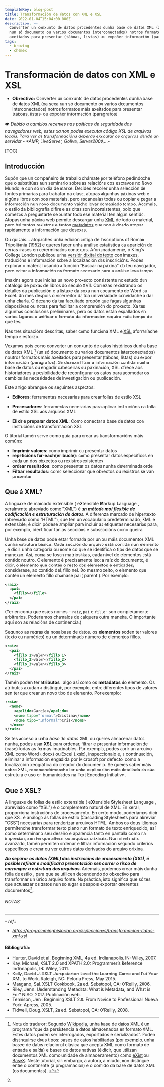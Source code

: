 ```yaml
---
templateKey: blog-post
title: Transformación de datos con XML e XSL
date: 2022-01-04T15:04:00.000Z
description: >-
  Converter un conxunto de datos procedentes dunha base de datos XML (xa sexa
  nun só documento ou varios documentos interconectados) notros formatos máis
  axeitados para presentar (táboas, listas) ou expoñer información (paragrafos)
tags:
  - brewing
  - chemex
---
```

# Transformación de datos con XML e XSL

- **Obxectivo:** 
     Converter un conxunto de datos procedentes dunha base de datos XML (xa sexa nun só documento ou varios documentos interconectados) notros formatos máis axeitados para presentar (táboas, listas) ou expoñer información (paragrafos)

:eye: *Debido a cambios recentes nas políticas de seguridade dos navegadores web, estes xa non poden executar código XSL de arquivos locais. Para ver as transformacións deberás executar os arquivos dende un servidor - \*AMP, LiveServer, Golive, Server2000,...-* 

[TOC]

## Introducción

Supón que un compañeiro de traballo chámate por teléfono pedíndoche que o substitúas nun seminario sobre as relacións cos escravos no Novo Mundo, e con só un día de marxe. Decides recoller unha selección de fontes primarias para traballar na clase, atopas algunhas páxinas web e algúns libros con bos materiais, pero escanealas todas ou copiar e pegar a información nun novo documento vaiche levar demasiado tempo. Ademais, o estilo da bibliografía difire e as citas son inconsistentes, polo que comezas a preguntarte se xuntar todo ese material ten algún sentido. Atopas unha páxina web permite descargar unha [XML](https://es.wikipedia.org/wiki/Extensible_Markup_Language) de todo o material, pero hai tantos rexistros e tantos [metadatos](https://es.wikipedia.org/wiki/Metadatos) que non é doado atopar rapidamente a información que desexas.

Ou quizais... atopaches unha edición antiga de Inscriptions of Roman Tripolitania (1952) e queres facer unha análise estatística da aparición de certas frases en determinados contextos. Afortunadamente, o King's College London publicou unha [versión dixital do texto](https://irt.kcl.ac.uk/irt2009/) con imaxes, traducións e información sobre a localización das inscricións. Podes explorar o material usando a función "Buscar na páxina" do teu navegador, pero editar a información no formato necesario para a análise leva tempo.

Imaxina agora que inicias un novo proxecto consistente no estudo dun catálogo de poxas de libros do século XVII. Comezas rexistrando os detalles da publicación e a listaxe da poxa nun documento de Word ou Excel. Un mes despois o vicerreitor da túa universidade convídache a dar unha charla. O decano da túa facultade propón que fagas algunhas diapositivas ou notas para facilitar a comprensión do proxecto. Xa tes algunhas conclusións preliminares, pero os datos están espallados en varios lugares e unificar o formato da información require máis tempo do que tes.

Nas tres situacións descritas, saber como funciona XML e [XSL](https://es.wikipedia.org/wiki/Extensible_Stylesheet_Language) aforraríache tempo e esforzo. 

Vexamos pois como converter un conxunto de datos históricos dunha base de datos XML [^1] (un só documento ou varios documentos interconectados) noutros formatos máis axeitados para presentar (táboas, listas) ou expor información (parágrafos). Se desexa filtrar a información contida nunha base de datos ou engadir cabeceiras ou paxinación, XSL ofrece aos historiadores a posibilidade de reconfigurar os datos para acomodar os cambios ás necesidades de investigación ou publicación.

Este artigo abrangue os seguintes aspectos:

- **Editores**: ferramentas necesarias para crear follas de estilo XSL

- **Procesadores**: ferramentas necesarias para aplicar instrucións da folla de estilo XSL aos arquivos XML

- **Elixir e preparar datos XML**: Como conectar a base de datos con instrucións de transformación XSL

O titorial tamén serve como guía para crear as transformacións máis comúns:

- **Imprimir valores**: como imprimir ou presentar datos
- **repeticións for-each(en bucle)**: como presentar datos específicos en cada un dos obxectos ou rexistros existentes
- **ordear resultados**: como presentar os datos nunha determinada orde
- **Filtrar resultados**: como seleccionar que obxectos ou rexistros se van presentar

## Que é XML?

A linguaxe de marcado extensible ( e**X**tensible **M**arkup **L**anguage , xeralmente abreviado como "XML") é ***un método moi flexible de codificación e estruturación de datos***. A diferenza marcado de hipertexto (abreviado como "HTML"), que ten un vocabulario predeterminado, XML é extensible; é dicir, pódese ampliar para incluír as etiquetas necesarias para, por exemplo, identificar tantas seccións e subseccións como queira.

Unha base de datos pode estar formada por un ou máis documentos XML cunha estrutura básica. Cada sección do arquivo está contida nun elemento , é dicir, unha categoría ou nome co que se identifica o tipo de datos que se manexan. Así, coma se fosen matrioshkas, cada nivel de elementos está contido noutro. O elemento <raiz> é precisamente iso: a raíz do documento, é dicir, o elemento que contén o resto dos elementos e entidades; considérase, ao contido del, fillo nel. Do mesmo xeito, o elemento que contén un elemento fillo chámase pai ( parent ). Por exemplo:

```xml
<raiz>
  <pai>
    <fillo></fillo>
  </pai>
</raiz>
```

(Ter en conta que estes nomes - ``raiz``, ``pai`` e ``fillo``- son completamente arbitrarios. Poderiamos chamalos de calquera outra maneira. O importante aquí son as relacións de continencia.)

Segundo as regras da nosa base de datos, os **elementos** poden ter valores (texto ou numérico) ou un determinado número de elementos fillos.

```xml
<raiz>
  <pai>
    <fillo_1>valor</fillo_1>
    <fillo_2>valor</fillo_2>
    <fillo_3>valor</fillo_3>
  </pai>
</raiz>
```

Tamén poden ter **atributos** , algo así como os **metadatos** do elemento. Os atributos axudan a distinguir, por exemplo, entre diferentes tipos de valores sen ter que crear un novo tipo de elemento. Por exemplo:

```xml
<raiz>
  <nome>
    <apelido>García</apelido>
    <nome tipo="formal">Cristina</nome>
    <nome tipo="informal">Cris</nome>
  </nome>
</raiz>
```

Se tes acceso a unha *base de datos* XML ou queres almacenar datos nunha, podes usar **XSL** para ordenar, filtrar e presentar información de (case) todas as formas imaxinables. Por exemplo, podes abrir un arquivo XML como Word (.docx) ou Excel (.xslx), inspeccionalo e, a continuación, eliminar a información engadida por Microsoft por defecto, como a localización xeográfica do creador do documento. Se queres saber máis sobre XML, recomendámosche ler unha explicación máis detallada da súa estrutura e uso en humanidades na Text Encoding Initiative .

## Que é XSL?

A linguaxe de follas de estilo extensible ( e**X**tensible **S**tylesheet **L**anguage , abreviado como "XSL") é o complemento natural de XML. En xeral, proporciona instrucións de procesamento. En certo modo, poderiamos dicir que XSL é análogo ás follas de estilo (Cascading Stylesheets para abreviar "CSS") necesarias para renderizar arquivos HTML. Ambos os dous idiomas permítenche transformar texto plano nun formato de texto enriquecido, así como determinar o seu deseño e aparencia tanto en pantalla como na impresión, sen ter que alterar os arquivos orixinais. Nun nivel máis avanzado, tamén permiten ordenar e filtrar información segundo criterios específicos e crear ou ver outros datos derivados do arquivo orixinal.

***Ao separar os datos (XML) das instrucións de procesamento (XSL), é posible refinar e modificar a presentación sen correr o risco de corromper a estrutura dos arquivos.*** Ademais, podemos crear máis dunha folla de estilo , para que se utilicen dependendo do obxectivo para transformar un único arquivo fonte. Na práctica, isto significa que só tes que actualizar os datos nun só lugar e despois exportar diferentes documentos[^2]. 



###### NOTAS:

[^1]: Nota do tradutor: Segundo [Wikipedia](https://es.wikipedia.org/wiki/Base_de_datos_XML), unha base de datos XML é un programa “que da persistencia a datos almacenados en formato XML. Estes datos poden ser interrogados, exportados e serializados”. Poden distinguirse dous tipos: bases de datos habilitadas (por exemplo, unha basee de datos relacional clásica que acepta XML como formato de entrada e saída) e bases de datos nativas (é dicir, que utilizan documentos XML como unidade de almacenamento) como [eXist](https://exist-db.org/exist/apps/homepage/index.html) ou [BaseX](https://basex.org/). Neste tutorial, sin embargo, a autora, a miúdo, non distingue entre o continente (a programación) e o contido da base de datos XML (os documentos). [↩](#fnref:1)

[^2]:


---
*- ref.:*
- *https://programminghistorian.org/es/lecciones/transformacion-datos-xml-xsl*

#### Bibliografía:

- Hunter, David et al. Beginning XML, 4a ed. Indianapolis, IN: Wiley, 2007.
- Kay, Michael, XSLT 2.0 and XPATH 2.0: Programmer’s Reference. Indianapolis, IN: Wiley, 2011.
- Kelly, David J. XSLT Jumpstarter: Level the Learning Curve and Put Your XML to Work. Raleigh, NC: Peloria Press, May 2015.
- Mangano, Sal. XSLT Cookbook, 2a ed. Sebstopol, CA: O’Reilly, 2006.
- Riley, Jenn. Understanding Metadata: What is Metadata, and What is For? NISO, 2017. Publicación web.
- Tennison, Jeni. Beginning XSLT 2.0. From Novice to Professional. Nueva York: Apress, 2005.
- Tidwell, Doug. XSLT, 2a ed. Sebstopol, CA: O’Reilly, 2008.

